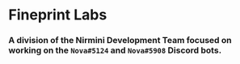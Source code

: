 # Fineprint Labs
### A division of the Nirmini Development Team focused on working on the `Nova#5124` and `Nova#5908` Discord bots.
